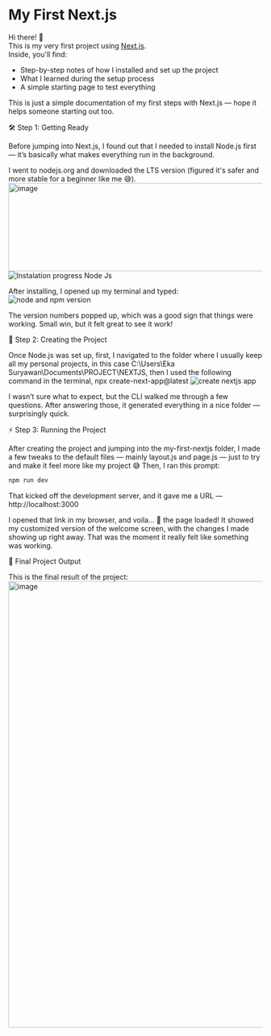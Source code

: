 # My First Next.js

Hi there! 👋  
This is my very first project using [Next.js](https://nextjs.org/).  
Inside, you'll find:

- Step-by-step notes of how I installed and set up the project
- What I learned during the setup process
- A simple starting page to test everything

This is just a simple documentation of my first steps with Next.js — hope it helps someone starting out too.

🛠️ Step 1: Getting Ready

Before jumping into Next.js, I found out that I needed to install Node.js first — it’s basically what makes everything run in the background.

I went to nodejs.org and downloaded the LTS version (figured it's safer and more stable for a beginner like me 😅).
<img width="947" height="175" alt="image" src="https://github.com/user-attachments/assets/4270ce83-5774-4e0a-9f7d-8dc1a548d762" />
![Instalation progress Node Js](https://github.com/user-attachments/assets/ea0793e6-b7ab-42c8-81c8-a33dce5f8483)

After installing, I opened up my terminal and typed:
![node and npm version](https://github.com/user-attachments/assets/4de86950-c010-4d95-88af-faa675f4496c)

The version numbers popped up, which was a good sign that things were working. Small win, but it felt great to see it work!

🚧 Step 2: Creating the Project

Once Node.js was set up, first, I navigated to the folder where I usually keep all my personal projects, in this case C:\Users\Eka Suryawan\Documents\PROJECT\NEXTJS, then I used the following command in the terminal, npx create-next-app@latest
![create nextjs app](https://github.com/user-attachments/assets/2cfe1b69-d9a5-4a02-9816-736945578ce4)

I wasn’t sure what to expect, but the CLI walked me through a few questions. After answering those, it generated everything in a nice folder — surprisingly quick.


⚡ Step 3: Running the Project

After creating the project and jumping into the my-first-nextjs folder, I made a few tweaks to the default files — mainly layout.js and page.js — just to try and make it feel more like my project 😅
Then, I ran this prompt:
```bash
npm run dev
```
That kicked off the development server, and it gave me a URL — http://localhost:3000

I opened that link in my browser, and voila... 🎉 the page loaded!
It showed my customized version of the welcome screen, with the changes I made showing up right away. That was the moment it really felt like something was working.

🏁 Final Project Output

This is the final result of the project:
<img width="1671" height="886" alt="image" src="https://github.com/user-attachments/assets/83db2e2f-3466-42d5-92c8-e5f723c56362" />

